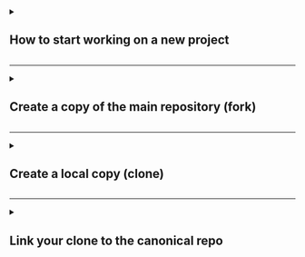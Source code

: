 <details>
<summary><h2>How to start working on a new project</h2></summary>

Scenario: You are pointed to a code repository on GitHub (this one) for a project that you just joined. You need to start contributing to this codebase. Where do you start? 

So far in the GitHub lessons, you've learned about using GitHub for version control to make and save changes (commit) and merge those changes into the code (pull request). You were also taught how to use branches to keep your code separate from the canonical codebase. However, that is not the only workflow that can be followed when using Git and GitHub. In our group, we use a slightly different version in order to manage collaborative development. Below is a generic depiction of our version control workflow. It is known more widely as the "fork-and-pull workflow".

![image](https://user-images.githubusercontent.com/13220910/81212295-4bf05a80-8f9a-11ea-8302-99a231f61480.png)

There is a main version of the code that people are collaboratively developing. Each contributor has their own version of this code online and locally. Changes are made locally, sent to their online version, and then combined with the collaborative version of the code. Contributors are able to get the changes from other users by syncing their local version with the collaborative version of the code. Now let's look at that workflow using Git + GitHub terminology.

![image](https://user-images.githubusercontent.com/13220910/81212707-dfc22680-8f9a-11ea-8fc8-ad0d960d8207.png)

There is a main version of the code that people are collaboratively developing (`upstream repository`). Each contributor has their own version of this code online (`forked repository`) and locally (`cloned repository`). Changes are saved locally (`commit`), sent to their online version (`pushed to their fork`), and then combined with the collaborative version of the code (`merged with a pull request`). Contributors are able to get the changes from other users by syncing their local version with the collaborative version of the code (`pull the upstream repository`).

We are going to walk through each of these steps within the workflow in this lesson. We will also learn about merge conflicts and what a `.gitignore` file is all about. 

</details>

<hr>

<details>
<summary><h2>Create a copy of the main repository (fork)</h2></summary>

The first step in our workflow when working on a new project is to fork the canonical repository. This creates a copy of the repository that is specific to your user on GitHub. Everyone that is working on the project has their own fork of the repository where they can safely make changes without impacting the main code or other contributor's code.

----
**Action:** Fork this repo!

1. Open the main repository page, `https://github.com/USGS-R/ds-gitflows-[username]`.
2. Click the "Fork" button at the top right (see image below).

![image](https://user-images.githubusercontent.com/13220910/81218905-94147a80-8fa4-11ea-9685-09ae5b335bdf.png)

3. If prompted with `Where should we fork ...`, choose your user account.
4. When it is complete, you should be on a new webpage. Instead of `padilla410/ds-gitflows-[username]`, you will now see `[username]/ds-gitflows-[username]` at the top.

Congratulations! You've made your own copy of the main repository.

</details>

<hr>

<details>
<summary><h2>Create a local copy (clone)</h2></summary>

The next step in our workflow is to clone your fork. This creates a local copy of the repository that is specific to your user on GitHub. The local copy is where you will make changes to the codebase. 

----
**Action:** Clone this repo!

1. Open the GitHub page for your fork, e.g. `https://github.com/[username]/ds-gitflows-[username]`. *A navigation note*: from your fork, you can easily navigate back to the canonical repository by clicking the link next to "forked from" at the top, just below your forked repository name. From the canonical repo page, you can get back to your fork by clicking the fork button on the canonical repo and choosing your existing fork from the list.
2. Click the `Clone or download` button. Again, make sure you are ***on your fork***. This means that you see `[username]/ds-gitflows-[username]` at the top of the page with `forked from USGS-R/ds-gitflows-[username]` underneath.
3. Copy the SSH address, not the HTTPS one (see image below). We should have already set up your SSH keys, but if not, follow [these instructions to generate an SSH key](https://help.github.com/en/github/authenticating-to-github/generating-a-new-ssh-key-and-adding-it-to-the-ssh-agent) and [these instructions to add the SSH key to your GitHub account](https://help.github.com/en/github/authenticating-to-github/adding-a-new-ssh-key-to-your-github-account). When you come back to the page, you should have the SSH option.

![image](https://user-images.githubusercontent.com/13220910/81214134-01241200-8f9d-11ea-9acc-994e0ccf368f.png)

4. Open Git Bash on your computer.
5. Change the working directory ([use `cd`](https://stackoverflow.com/questions/17753986/how-to-change-directory-using-windows-command-line)) to the location where you would like to create the cloned directory. I would recommend creating a folder somewhere in your D drive to put GitHub projects.
6. Type `git clone [insert URL]` and hit enter, e.g. `git clone git@github.com:[username]/ds-gitflows-[username].git`. Note that you cannot CTRL+V to paste into Git Bash. Right click and choose paste instead.
7. A new folder with the same name as the repository is now available in your working directory. In the folder, you will find the same files and file structure that you can see on GitHub.

You have now successfully cloned your fork!

</details>

<hr>

<details>
<summary><h2>Link your clone to the canonical repo</h2></summary>

We refer to online versions of GitHub repositories as "remotes". If you open Git Bash to your project directory (you may need to `cd ds-gitflows-[username]` from the end of the last issue) and run `git remote -v`, you will see a list of remotes and their URLs that are currently associated with your local copy. Currently, you have one remote - your fork of the repository - though you will see both a fetch and push option for it. It is referred to as the `origin` because your local copy *originated* from it. 

What we need to do now is link the canonical repository to your local copy. This closes the loop and enables you to pull down changes that collaborators have merged to the main repo into your local version. We refer to the online canonical version as the `upstream` repo and it is a `remote` because it is online.

----
**Action:** Link your cloned repository to the upstream remote.

1. Open the GitHub page for the main (or canonical) repository, `https://github.com/USGS-R/ds-gitflows-[username]`
2. Just like in the previous step, click `Clone or download`
3. Copy the SSH URL (not the HTTPS URL)
4. Open Git Bash to your project's working directory.  
5. Type `git remote add upstream [insert URL]`, e.g. `git remote add upstream https://github.com/USGS-R/ds-gitflows-[username]`. *Reminder:* you cannot CTRL+V to paste into Git Bash. Right click and choose paste instead.
6. Hit enter.
7. Now, when you run `git remote -v` you should see a list with both an `upstream` remote and an `origin` remote.

You have now set up your new project for collaborative development! We are ready to start making changes. Close this issue and move on to the next one.

/details>

<hr>

<details>
<summary><h2>Your first commit</h2></summary>

You are now ready to start contributing your own content to the project! Normally, you would be adding new files, editing lines of code, etc; however, to keep this tutorial programming language-agnostic, we will be editing text in a Markdown document. I think you have already learned about Markdown but if not, visit [this quick article](https://guides.github.com/features/mastering-markdown/) to learn about it.

We will be using the `dryville_story.md` file to illustrate changes to a repository. First, you will make a change and then save it with Git.

----
**Action:** Add text to the story and commit your change.

1. Before we make any changes, let's check that we are starting from a clean slate. Run `git status` in Git Bash in your project directory. You should see a message that says "nothing to commit". This means that there are no changes on your local copy and it exactly matches the content on your remote fork (the `origin` repo). This is good!
1. Now, open the `dryville_story.md` file on your computer. Any text editor will do, such as [Notepad++](https://notepad-plus-plus.org/downloads/). Currently, there is a title (denoted by `#`) and two sub-headers (denoted by `##`) with text. You can also see the syntax for hyperlinks, `[text that appears](link/to/the/website)`. To see how this syntax is rendered on GitHub, open the `dryville_story.md` file on GitHub by going to the main repo (`https://github.com/USGS-R/ds-gitflows-[username]`) and clicking the file name.
1. Now, we will add the next section of the story (we are recreating the story available [here on the USGS Water Science School](https://www.usgs.gov/special-topic/water-science-school/science/story-water-dryville)). Open that link. The next section in the story that we don't have in our file yet is called "Getting Water to Your Homes". Add the title (use `##`), the body text, and the appropriate link for the words "over 8 pounds a gallon" to the `dryville_story.md` file locally. Save the file.
1. Now, we have made a change in our local repo. If you run `git status` in Git Bash, you should see the words "modified: dryville_story.md". This means that Git detects a new change. At this point, you could run `git diff` to visually see the changes you made: red = original, green = changed (if you do this and see a `:` at the bottom of your bash window, type `q` to get out of the diff view before proceeding). You will also see the words "no changes added to commit". This is because we have not told Git to record these changes; we have not "staged" them. 
1. We now need to stage these changes so that they can be included in our commit. To stage our changes, run `git add dryville_story.md`. Now when you run `git status`, you see that the "modified: dryville_story.md" change is listed under "Changes to be committed". We are now ready to make a commit.
1. To make a commit, run `git commit -m "[insert your message here]"`. For this change, we will run `git commit -m "add getting-water-to-your-homes section"`. Any change that was listed under the "Changes to be committed" section when we ran `git status` will be included in this commit.
1. Run `git status` again. We should be back to where we started. There is "nothing to commit" because we don't have any additional changes to the repository content - we already committed our only changes. However, you will also see that it says "Your branch is ahead of 'origin/master' by 1 commit". We'll talk about that later.

You have now made a commit and recorded your changes with Git! Close this issue and move on to the next one.

/details>

<hr>

<details>
<summary><h2>Make a second commit for practice</h2></summary>

Practice makes perfect - let's make a second commit to our local repo.

----
**Action:** Add the next section's text and commit this change.

1. If you run `git status` in Git Bash  right now, you should see a message that says "nothing to commit" and also "Your branch is ahead of 'origin/master' by 1 commit". 
1. Open the `dryville_story.md` file on your computer and add the next section of [the story](https://www.usgs.gov/special-topic/water-science-school/science/story-water-dryville), which is called "Dryville's First Water Works". Keep the same formatting as before (`##` for the title, `[inline text](url)` for hyperlinks). Save the file.
1. We have now made a second change in our local repo. If you run `git status` in Git Bash, you should see the words "modified: dryville_story.md". This means that Git detects your change. You will also see the words "no changes added to commit". This is because we still need to stage our changes. Note that you will still see "Your branch is ahead of 'origin/master' by 1 commit" - more on that later.
1. Run `git add dryville_story.md` to stage these changes so that they can be included in our next commit. Now when you run `git status`, you see that the "modified: dryville_story.md" change is listed under "Changes to be committed". We are now ready to make a commit.
1. Run `git commit -m "add dryvilles-first-water-works section"` to make a second commit.
1. Run `git status` again. We should be back to where we started. There is "nothing to commit" because we don't have any additional changes to the repository content - we already committed our changes. However, you will now see that it says "Your branch is ahead of 'origin/master' by 2 commits". We'll talk about that next.

You have now made two commits and recorded your changes with Git! Close this issue and move on to the next one.


/details>

<hr>

<details>
<summary><h2>Move your local changes to your online repo</h2></summary>

At this point, we have made our file changes and are satisfied with the state of our local repository. It is time to join these changes with the main repository so that our collaborators can use them. Before we can merge our changes with the main repository, we need to get our local changes onto our fork on GitHub.

----
**Action:** Push your changes to your GitHub fork. 

1. If you run `git status` in Git Bash  right now, you should see a message that says "nothing to commit" and also "Your branch is ahead of 'origin/master' by 2 commits". This means that our local version has 2 new changes that do not appear in our remote fork (called the `origin` because our local version *originated* from it). 
1. To get our local changes to appear on our remote fork, we need to "push" them there. To do so, run `git push`. By default, it will push changes up to the `origin` remote `master` branch (we aren't using branching just yet, so everything is the `master` branch). If you want to be more explicit, you can run `git push [remote name] [branch name]`. For example, `git push origin master` will do the same as `git push`.
1. After you run this successfully, you will see "To github.com:[username]/ds-gitflows-template.git" near the bottom. It is telling you where those changes went, which is to your remote fork. Yay!
1. Go to your fork's webpage (`https://github.com/[username]/ds-gitflows-[username]`) and click on the `commits` button (see image below). You should see your two commit messages appear there.

![image](https://user-images.githubusercontent.com/13220910/81228151-2b80ca00-8fb3-11ea-9ffe-885791732755.png)

You have pushed your changes up to GitHub! Close this issue and move on to the next one.


/details>

<hr>

<details>
<summary><h2>Request to add your changes to the canonical repo</h2></summary>

With the new changes on your fork, your are now ready to create a pull request (PR). A PR bundles all of your commits together and *requests* that they be *pull*ed into the canonical repository. When a PR is opened, you typically request that a collaborator review your changes. They can look at your PR and examine how the sum of all of your commits differ from the existing canonical repo. They can make suggestions for revisions to specific lines and ask for changes before they merge your contributions into the main repo. 

For now, we will discuss how to open a pull request.

----
**Action:** Open a pull request. 

1. Go to **your fork's** webpage (`https://github.com/[username]/ds-gitflows-[username]`). At the top, you will see a "New pull request button" (see image below). Click that button.

![image](https://user-images.githubusercontent.com/13220910/81233801-17da6100-8fbd-11ea-9a84-07c9a9a3e705.png)

2. Before your pull request is actually created, you should verify that you are requesting the correct changes be merged with the correct repository. For now, we are not working with branches, so don't worry about the fields that say "master". However, you should verify that the `base repository` is set to the project canonical repo (`USGS-R/ds-gitflows-[username]` in this case) and that the `head repository` is set to your fork (`[username]/ds-gitflows-[username]`). You also need to verify the commits lists. It should list the two that you just created.
3. When you have checked those things, you can click the green "Create pull request" button.
4. You still haven't made the pull request yet - one more step. You now need to title your pull request and add a description about your changes. I believe this was discussed earlier but if you need a refresher, [here is an article about some common best practices when it comes to PRs](https://www.atlassian.com/blog/git/written-unwritten-guide-pull-requests). In your description, make sure to reference this issue by typing `#[issue number]`. 
5. Once you add a title and description, click the cog next to the `Reviewers` feature on the right bar and select @lindsayplatt as the reviewer from the drop-down menu. If you do not have the option to add a reviewer, do step 6 and then add the reviewer after.
6. Now you are ready - click "Create pull request"

You have now successfully created a PR! Wait for your PR to be reviewed and merged. Once your PR has been merged, close this issue and move on to the next one.


/details>

<hr>

<details>
<summary><h2>Closing the loop</h2></summary>

Congratulations - your PR was merged and you have successfully changed the canonical repository. You are almost a Git Pro! 

Merging a PR creates a commit on the canonical repository. Even though the most recent changes were your additions, technically your fork and local repository do not have that "merge" commit and are now out-of-date with the canonical repo. So, what we will do now is learn how to close the loop after your PR is merged.

----
**Action:** Close the loop. 

1. Open Git Bash and make sure you are in your project's directory (reminder: use `cd`).
1. Pull down changes from the canonical repository (aka the "upstream" remote) by running `git pull upstream master`.
1. We now have changes locally that do not appear on our fork (aka the "origin" remote). So if we run `git status`, we get the message "Your branch is ahead of 'origin/master' by X commits".
1. Just like we did earlier, we can push our local changes to our fork by running `git push` (or `git push origin master` to be explicit).
1. Now when you run `git status`, you should see that everything is up-to-date and there is nothing to commit. 

You have successfully closed the loop after your PR was merged! Close this issue and move to the next one.


/details>

<hr>

<details>
<summary><h2>Get a collaborator's content locally</h2></summary>

Scenario: After your content was merged, a collaborator tells you that they added additional content. You want to keep working, but you don't want to duplicate anything they did. You now need to pull in their content to your local repository before you continue working. Don't worry, we have done this before. We just need to pull down any new changes from the canonical repository!

----
**Action:** Pull down a collaborator's contributions to the canonical repository. 

1. First, verify that you did indeed close the previous issue.
1. Now, visit that canonical repository on GitHub and look at the commits (go to `https://github.com/USGS-R/ds-gitflows-[username]` and click on "commits"). You should see a new commit that was not created by you. 
1. Click on the commit name to see what changes were made. Looks like your collaborator added the next section of the story! 
1. Our goal is to continue this work and add another section but first, we need to get our collaborator's changes locally. Before pulling down changes, verify that you don't have any uncommitted changes locally. Run `git status` and look for the phrase, "nothing to commit".
1. Next, pull their changes down using `git pull upstream master`. Remember, the "canonical repository" is referred to as the "upstream" remote in git commands.
1. Now when you open your `dryville_story.md` file locally, you should see the "Be Gone, Dirty Water" section is the last in the file. 

Great! You successfully pulled down contributions that someone else on your team made to the repository. Next, we will add another section. Close this issue and move to the next one.


/details>

<hr>

<details>
<summary><h2>Add two new sections of the story</h2></summary>

Time to add on to this story. We've done this a couple times now, so the edit-save-add-commit pattern should be getting familiar.

----
**Action:** Add text for the next two sections and commit those changes.

1. If you run `git status` in Git Bash  right now, you should see a message that says "nothing to commit" and also "Your branch is ahead of 'origin/master' by 1 commit" (that one commit is the one from your collaborator that has not yet been pushed to your fork). 
1. Open the `dryville_story.md` file on your computer and add the next section of [the story](https://www.usgs.gov/special-topic/water-science-school/science/story-water-dryville), which is called "Your First Flood". Keep the same formatting as before (`##` for the title, `[inline text](url)` for hyperlinks). Save the file.
1. If you run `git status` in Git Bash, you should see the words "modified: dryville_story.md". This means that Git detects your change. You will also see the words "no changes added to commit". This is because we still need to stage our changes. Note that you will still see "Your branch is ahead of 'origin/master' by 1 commit" - we still haven't pushed since we pulled down our collaborator's changes.
1. Run `git add dryville_story.md` to stage these changes so that they can be included in our next commit. Now when you run `git status`, you see that the "modified: dryville_story.md" change is listed under "Changes to be committed". We are now ready to make a commit.
1. Run `git commit -m "add your-first-flood section"` to make a commit.
1. Run `git status` again. We should be back to where we started. There is "nothing to commit" because we don't have any additional changes to the repository content - we already committed our changes. However, you will now see that it says "Your branch is ahead of 'origin/master' by 2 commits".
1. Now repeat for "Storing Water for a Rainy Day". Copy and paste text from [the complete story](https://www.usgs.gov/special-topic/water-science-school/science/story-water-dryville). Keep the same formatting as before (`##` for the title, `[inline text](url)` for hyperlinks). Save the file.
1. Run `git add dryville_story.md` to stage these changes.
1. Run `git commit -m "add storing-water-for-a-rainy-day section"` to make a commit.
1. Now `git status` shows that we are ahead of `origin/master` by 3 commits.

You have now made two new commits. Close this issue and move on to the next one.


/details>

<hr>

<details>
<summary><h2>Pull down more new changes from your collaborator</h2></summary>

In the last issue, we made two commits that added two new sections of the story to our `dryville_story.md` file. Huzzah! Everything is peachy. However, while you were doing that, your collaborator also decided to add to the story and they committed before you. Now, we need to once again pull down their changes before moving on.

----
**Action:** Pull down your collaborator's most recent additions. 

1. First, verify that you did indeed close the previous issue.
1. Before pulling down changes, verify that you don't have any uncommitted changes locally. Run `git status` and look for the phrase, "nothing to commit".
1. Next, pull their changes down using `git pull upstream master`. 
1. Uh oh, there seems to be an issue. When we pulled down those changes, the message "CONFLICT (content): Merge conflict in dryville_story.md" appeared. We must have been editing the same line of the file as our collaborator.

Your first merge conflict! Everything will be OK, promise :) Close this issue and move on to the next one.


/details>

<hr>

<details>
<summary><h2>Conquer a merge conflict!</h2></summary>

In the last issue, we pulled down changes from our collaborator and realized that there was a merge conflict. This occurs when you edit the same line of code. In this case, you both added on to the last line of the file. Don't worry - merge conflicts are not as intimidating as they may seem. Let's do this!

----
**Action:** Fix the merge conflict. 

1. Open your local `dryville_story.md` file.
1. Scroll through the file and look for where the merge conflict happens. Merge conflicts are denoted by `<<<<<<<` at the start and `>>>>>>>` at the end. Sometimes, there are multiple conflicts and each will be sectioned off with the left and right pointing carrots.
1. We have one merge conflict in this situation, so that makes this easier. Merge conflicts happen because Git doesn't know which are the correct lines. A human needs to intervene and decide what to keep and what not to keep. Look at your conflict in `dryville_story.md`. The content between `<<<<<<< HEAD` and `=======` is the content that existed in your version of the file before you attempted to pull other changes. The content between `=======` and `>>>>>>>` is what you pulled down and tried to merge. Examine the differences between the content in those sections.
1. The most obvious difference is that your version has the `Your First Flood` section, while the version you are trying to merge does not. So, you would want to keep the `Your First Flood` text. Cut and paste that section so that it is outside and above the `<<<<<<< HEAD` section (see below).

```
## Your First Flood

You're again happy until the first desert downpour hits. The rain flows down the hills (runoff) into Dryville's town center and suddenly you have your first flood — more unwanted water (and the mud it carries with it) to deal with. You decide to build a set of storm drains to fix this problem. Lay some more (this time BIG) pipes through town with intakes where the water collects in low spots. Storm water will flow into these pipes and be sent on its way downhill into your creek. Another problem solved.

But when the storm hit, Dryville Creek overflowed and flooded some houses that were built on the flood plain, the flat ground alongside of the creek. You can do two things here. Look at the lay of the land and decide what parts of the creek bed will flood most often when it really rains and don't allow people to build houses there, or build a dam upstream to create a reservoir to trap storm water before it floods into town. Your reservoir can then release the water slowly over a long period of time, thus preventing floods and recharging ground water.

<<<<<<< HEAD
## Storing Water for a Rainy Day

You start thinking... a reservoir (you can call it a lake) above town could really serve a lot of purposes. A lake will provide a place for you to have fun — go swimming, boating, catch catfish, and relax. You can run your water-supply intake pipes from the lake instead of from your creek, especially since the flood destroyed your water-intake pumping station. With a dam you can release only the amount of water you want into the creek below the dam, thus making sure you have just the right amount of water running in Dryville Creek at all times. A dam would even help prevent flooding downstream because you can hold extra rainfall and runoff during a storm and slowly release it afterward. You can build a bigger paddle wheel, or, better yet, construct a real [hydroelectric power plant](https://www.usgs.gov/special-topic/water-science-school/science/hydroelectric-power-water-use) in your dam to start generating electricity! More problems solved.
=======
## Storing Water for a Rainy Day

You start thinking... a reservoir (you can call it a lake) above town could really serve a lot of purposes. A lake will provide a place for you to have fun — go swimming, boating, catch catfish, and relax. You can run your water-supply intake pipes from the lake instead of from your creek, especially since the flood destroyed your water-intake pumping station. With a dam you can release only the amount of water you want into the creek below the dam, thus making sure you have just the right amount of water running in Dryville Creek at all times. A dam would even help prevent flooding downstream because you can hold extra rainfall and runoff during a storm and slowly release it afterward. You can build a bigger paddle wheel, or, better yet, construct a real hydroelectric power plant in your dam to start generating electricity! More problems solved.
>>>>>>> afd002e4b66f31f815e4236ffa6ea3e17f127e1d
```

5. Now, continuing on. Examine the differences between the "Storing Water for a Rainy Day" sections. Can you find any?
6. The only difference should be that your version (the top one) has a hyperlink for the hydroelectric power plant, while the version that is being merged does not. So, we actually want to keep only the version that you created. 
7. Delete the content between `=======` and `>>>>>>>`.
8. Now you are left with the merge conflict symbols and the correct version of the "Storing Water for a Rainy Day" section. Delete all of the symbols related to the merge conflict (`<<<<<<< HEAD`, `=======`, and `>>>>>>> [random letters/numbers]`). Now, you should be back to where you started (which happens in merge conflict resolution sometimes).
9. Save the file.
10. The last step for resolving a merge confict is to commit your changes. Follow the same pattern as before. Running `git status` will show you that you have an unresolved merge conflict. Just as before, run `git add dryville_story.md` to stage your changed file. Then commit by running `git commit -m "resolve merge conflict"`. 
11. Now, when you run `git status` you will see that you don't have any changes to commit (but your branch still ahead of origin/master - see next issue).

You successfully resolved a conflict! Close this issue and move on to the next one.


/details>

<hr>

<details>
<summary><h2>Request newest set of changes be merged to the canonical repo</h2></summary>

We are now ready to push our local changes (including the resolved merge conflict) up to our fork (aka remote "origin"). Then, we can open a pull request (PR). 

----
**Action:** Push your changes to your GitHub fork and open a PR. 

1. If you run `git status` in Git Bash  right now, you should see a message that says "nothing to commit" and also "Your branch is ahead of 'origin/master' by X commits". Our local version has new changes that do not appear in our fork (aka the remote `origin` because our local version *originated* from it). 
1. Just as before, we need to "push" our local changes to our remote fork. Run `git push origin master` to do so. 
1. Go to **your fork's** webpage (`https://github.com/[username]/ds-gitflows-[username]`) and click on the `commits` button (see image below). You should see your new commit messages appear there.
1. Now, click the "Code" tab to go back to your fork's home page. At the top, click the "New pull request button".
1. Before your pull request is actually created, you need to verify that you are requesting the correct changes be merged with the correct repository. Remember, we are not working with branches, so don't worry about the fields that say "master". However, you should verify that the `base repository` is set to the project canonical repo (`USGS-R/ds-gitflows-[username]`) and that the `head repository` is set to your fork (`[username]/ds-gitflows-[username]`).
1. After verifying, click the green "Create pull request" button.
1. Add a title to your pull request and a description about your changes. In your description, make sure to reference this issue by typing `#[issue number]`. 
1. Once you add a title and description, click the cog next to the `Reviewers` feature on the right bar and select @lindsayplatt as the reviewer from the drop-down menu. If you do not have the option to add a reviewer, do step 9 and then add the reviewer after.
1. Now, click "Create pull request".

You have successfully made a second pull request! Wait for your PR to be reviewed and merged. Once your PR has been merged, close this issue and move on to the next one.


/details>

<hr>

<details>
<summary><h2>Close another loop after a merged PR</h2></summary>

Your PR was merged! Yay! Now, remember that "closing the loop" thing we did after our last PR was merged? Let's do it again.

Merging a PR creates a commit on the canonical repository. Even though the most recent changes were your additions, technically your fork and local repository do not have that "merge" commit and are now out-of-date with the canonical repo. So, we need to close the loop.

----
**Action:** Close the loop. 

1. Open Git Bash and make sure you are in your project's directory (reminder: use `cd`).
1. Pull down changes from the canonical repository (aka the "upstream" remote) by running `git pull upstream master`.
1. We now have changes locally that do not appear on our fork (aka the "origin" remote). So if we run `git status`, we get the message "Your branch is ahead of 'origin/master' by X commits".
1. Just like we did earlier, we can push our local changes to our fork by running `git push` (or `git push origin master` to be explicit).
1. Now when you run `git status`, you should see that everything is up-to-date and there is nothing to commit. 

You have once again closed the loop after your PR was merged! Close this issue and move to the next one.

/details>

<hr>

<details>
<summary><h2>Using a gitignore file</h2></summary>

The last topic we are going to cover in this tutorial is the `.gitignore` file. These files are used when you have a local file that you don't want to track changes to in a commit or put on GitHub. You simply add the name of the file (including directory structure when applicable) to the `.gitignore` file to have Git *ignore* it (see what they did there?). This practice is often used for intermediate files created by processes within your repo, temporary files, or really large data that need to be stored elsewhere. Additional information about `.gitignore` files can be found in [this article](https://www.pluralsight.com/guides/how-to-use-gitignore-file).

----
**Action:** Add a file and then gitignore it.

1. First, open the `.gitignore` file that is in your local directory using a text editor (for example, Notepad++). It should be completely empty.
1. Next, download [this image](https://prd-wret.s3.us-west-2.amazonaws.com/assets/palladium/production/s3fs-public/styles/carousel_large/public/thumbnails/image/wss-wu-dryville.jpg?itok=uxY0Fwj1) (right click and choose "Save image as") and save as `wss-wu-dryville.jpg` in your `ds-gitflows-[username]` folder. 
1. Now in Git Bash, run `ls` to "list" the items in your current working directory. You should see the following: `dryville_story.md`, `README.md` and `wss-wu-dryville.jpg`. Note that the `.gitignore` file doesn't show up with `ls` because it is technically a "hidden" file (starts with a `.`).
1. So, you've added a new file to your repository. Now, run `git status`. Git shows that `wss-wu-dryville.jpg` is an untracked file. We could leave it like that and just try to remember to not commit it, but that seems risky. The more foolproof way is to to add it to the `.gitignore` file.  
1. Add `wss-wu-dryville.jpg` to the `.gitignore` file. Save the file.
1. Now run `git status`. It no longer shows `wss-wu-dryville.jpg` as an untracked file, but instead shows that we have modified `.gitignore`. That is because this file is version controlled - whenever we change it, we push those changes to the master repository so that everyone uses the same one. 
1. Now, commit your changes to `.gitignore` and push to your fork.  
```
git add .gitignore
git commit -m "add downloaded image to gitignore"
git push origin master
```
8. Finally, create a pull request. Make sure to add @lindsayplatt as a reviewer of your PR and reference this issue using `#[issue number]`. Reminder - you can look back at closed issues to follow along with past instructions by clicking "Issues" and then "Closed" on the GitHub page for the canonical repository.

Once you open your PR, wait for it to be reviewed and merged. Once your PR has been merged, close this issue and go to the next one.

/details>

<hr>

<details>
<summary><h2>In conclusion ...</h2></summary>

Welcome to the end of the hands on tutorial with Git and GitHub! You have now been exposed and practiced the basic workflow that USGS DS uses for collaborating on codebases. See the bottom of this issue for instructions about next steps.

## The conceptual diagram of the workflow you just learned/used 

![image](https://user-images.githubusercontent.com/13220910/81212707-dfc22680-8f9a-11ea-8fc8-ad0d960d8207.png)

## A summary list of commands that were used.

### Setting up a new project

1. Fork the canonical repo to your username.
1. Create a local copy of your fork - copy the SSH URL from **your fork's** GitHub page, then in Git Bash run `git clone [insert your fork's SSH URL]`.
1. Add the canonical repo as a remote to your local version - copy the SSH URL from **the canonical repo's** GitHub page, then in Git Bash run `git remote add upstream [insert canonical repo's SSH URL]`.
1. Verify that you are ready to go with remotes - run `git remote -v` and check that your fork's URL is next to `origin` and the canonical repo is listed next to `upstream`.

### Saving a change locally

1. Change the file(s).
1. Inspect what changes git detects - run `git status`
1. Stage the files that you want to include in your commit - `git add [insert file name]`. Pro tip: use `git add .` to stage all changed files listed with `git status`.
1. Commit your staged changes - `git commit -m "[commit message here]"`

### Moving your local commits to your fork

1. Run `git push origin master`
1. Look at the "commits" page on your fork on GitHub to see your new commits.

### Adding your changes to the canonical repository

1. Once you have changes on your fork that make it different from the canonical repository, go to your fork's GitHub page and click "New pull request". 
1. In the next screen, verify that the `base` repository shows the canonical and the `head` repository shows your fork. 
1. Click "Create pull request".
1. Add a title and description. Include a peer as a reviewer and link to any related issues by adding `#[issue number]` in your description.
1. The reviewer will merge the changes.
1. Close the loop by pulling down the changes from upstream to your local repo - `git pull upstream master`

### Handling merge conflicts

1. If you have a merge conflict after pulling down changes, look in the file(s) that have been flagged as having conflicts.
1. Inspect the content between `<<<<<<< HEAD` and `=======`, which is the content that existed before the merge (likely your content).
1. Now inspect the content between `=======` and `>>>>>>> [string of letters and numbers]`, which is the content that is trying to be merged with what currently exists locally (likely the remote content).
1. Decide what of that content to keep and what to delete.
1. Remove the merge conflict symbols, `<<<<<<< HEAD`, `=======`, and `>>>>>>> [string of letters and numbers]`.
1. Save the file and then commit your merge resolution (see above for making commits). The the message "resolve merge conflict" is often used.

## Feeling confident? Explore more!

There is a lot more Git that can be learned, but the above are the basics that will probably be enough for awhile. As you start to get more advanced, there may be some additional concepts/commands you should learn such as, 

* Temporarily hiding changes in order to pull upstream changes to avoid conflicts (`git stash`, `git stash apply`),
* branching (`git checkout -b`), and
* much more!

----
**Action:** Once you are done reading this, close this issue and return to the canonical repo's main GitHub page `https://github.com/USGS-R/ds-gitflows-[username]`.

/details>

<hr>